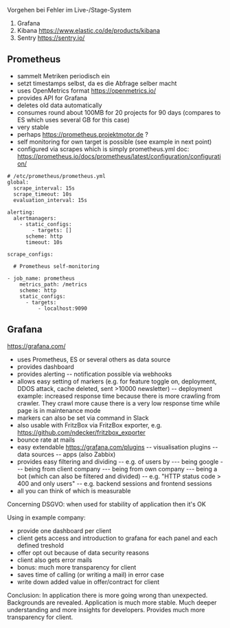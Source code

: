 Vorgehen bei Fehler im Live-/Stage-System

1) Grafana 
2) Kibana https://www.elastic.co/de/products/kibana
3) Sentry https://sentry.io/

## Prometheus

- sammelt Metriken periodisch ein
- setzt timestamps selbst, da es die Abfrage selber macht
- uses OpenMetrics format https://openmetrics.io/
- provides API for Grafana
- deletes old data automatically
- consumes round about 100MB for 20 projects for 90 days (compares to ES which uses several GB for this case)
- very stable
- perhaps https://prometheus.projektmotor.de ?
- self monitoring for own target is possible (see example in next point)
- configured via scrapes which is simply prometheus.yml
doc: https://prometheus.io/docs/prometheus/latest/configuration/configuration/
```YML
# /etc/prometheus/prometheus.yml
global:
  scrape_interval: 15s
  scrape_timeout: 10s
  evaluation_interval: 15s

alerting:
  alertmanagers:
    - static_configs:
        - targets: []
      scheme: http
      timeout: 10s

scrape_configs:

  # Prometheus self-monitoring

- job_name: prometheus
    metrics_path: /metrics
    scheme: http
    static_configs:
      - targets:
          - localhost:9090
```

## Grafana

https://grafana.com/
- uses Prometheus, ES or several others as data source
- provides dashboard 
- provides alerting
-- notification possible via webhooks
- allows easy setting of markers (e.g. for feature toggle on, deployment, DDOS attack, cache deleted, sent >10000 newsletter)
-- deployment example: increased response time because there is more crawling from crawler. They crawl more cause there is a very low response time while page is in maintenance mode
- markers can also be set via command in Slack
- also usable with FritzBox via FritzBox exporter, e.g. https://github.com/ndecker/fritzbox_exporter
- bounce rate at mails
- easy extendable https://grafana.com/plugins
-- visualisation plugins
-- data sources
-- apps (also Zabbix)
- provides easy filtering and dividing
-- e.g. of users by 
--- being google
--- being from client company
--- being from own company
--- being a bot (which can also be filtered and divided)
-- e.g. "HTTP status code > 400 and only users"
-- e.g. backend sessions and frontend sessions
- all you can think of which is measurable

Concerning DSGVO:
when used for stability of application then it's OK

Using in example company:
- provide one dashboard per client
- client gets access and introduction to grafana for each panel and each defined treshold
- offer opt out because of data security reasons
- client also gets error mails
- bonus: much more transparency for client
- saves time of calling (or writing a mail) in error case
- write down added value in offer/contract for client



Conclusion:
In application there is more going wrong than unexpected.
Backgrounds are revealed.
Application is much more stable.
Much deeper understanding and more insights for developers.
Provides much more transparency for client.
